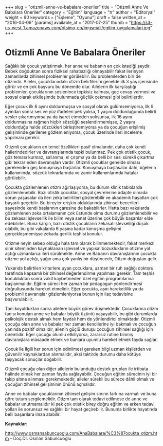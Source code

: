 +++
slug = "otizmli-anne-ve-babalara-oneriler"
title = "Otizmli Anne Ve Babalara Öneriler"
category = "Eğitim"
language = "tr"
author = "Editoryal"
weight = 60
keywords = ["Eşleme", "Oyunu"]
draft = false
written_at = "2016-04-09"
[params]
available_at = "2017-07-25"
thumb = "https://s3-us-west-1.amazonaws.com/otsimo-en/imgsmall/egitim-uygulamalari.jpg"
+++


# Otizmli Anne Ve Babalara Öneriler

Sağlıklı bir çocuk yetiştirmek, her anne ve babanın en çok istediği şeydir. Bebek doğduktan sonra fiziksel rahatsızlığı olmayabilir fakat ilerleyen zamanlarda zihinsel problemler görülebilir. Bu problemlerden biri de otizmdir. Aileler, çocuklarındaki otizm belirtilerini genelde ilk 3 yaş içerisinde görür ve en çok başvuru bu dönemde olur. Ailelerin ilk karşılaştığı problemler, çocuklarının seslenince tepkisiz kalması, geç cevap vermesi ve sosyal olarak etkileşimde bulunmada güçlük çekmesi gibi belirtilerdir.

Eğer çocuk ilk 6 ayını doldurmuşsa ve sosyal olarak gülümsemiyorsa, ilk 9 ayından sonra ses ve yüz ifadeleri pek yoksa, 1 yaşını doldurduğunda belirli sesler çıkartmıyorsa ya da işaret etmeden yoksunsa, ilk 16 ayını doldurmasına rağmen hiçbir sözcüğü seslendirmemişse, 2 yaşını doldurduğu halde sözcükleri birleştiremiyorsa ya da çocuğun erişilmiş gelişiminde gerileme gözlemleniyorsa, çocuk üzerinde ileri inceleme yapılması gerekir.

Otizmli çocukların en temel özellikleri pasif olmalarıdır, daha çok kendi hallerindedirler ve davranışlarında tepki bulunmaz. Pek çok otistik çocuk, göz teması kurmaz, sallanma, el çırpma ya da belli bir sesi sürekli çıkartma gibi tekrar eden davranışları vardır. Otizmli çocuklar genelde olması gerekenden geç konuşmaya başlarlar. Konuşmaya başlasalar dahi, öğelerin kullanımında, sözcük tekrarlarında ve zamir kullanımlarında hatalar görülebilir.

Çocukta gözlemlenen otizm ağırlaşıyorsa, bu durum klinik tablolarda gözlemlenebilir. Bazı otistik çocuklar, sosyal çevrelerine adapte olmada sorun yaşasalar da ileri zeka belirtileri gösterebilir ve akademik hayatları çok başarılı geçebilir. Bu bireyler erişkin olduklarında zihinsel becerileri sayesinde kendi başlarının çaresine de bakabilirler. Hatta bazı vakalarda gözlemlenen zeka ortalamanın çok üstünde olma durumu gözlemlenebilir ve bu zekasal işlevsellik ile bilim veya sanat üzerine çok büyük başarılar elde edebilirler. Buna karşın, bazı otistik çocukların zekasal işlevselliği düşük olabilir, bu gibi vakalarda 6 yaşına kadar konuşma gelişimi gerçekleşmemişse zekada gerilik teşhisi konulur.

Otizme neyin sebep olduğu hala tam olarak bilinmemektedir, fakat merkezi sinir siteminden kaynaklanan işlevsel ve yapısal bozuklukların otizme yol açtığı uzmanlarca ileri sürülmekte. Anne ve Babanın davranışlarının çocukta otizme yol açtığı, yağın ama çok yanlış bir düşüncedir, Otizm doğuştan gelir.

Yukarıda belirtilen kriterlere uyan çocuklara, uzman bir ruh sağlığı doktoru tarafında kapsamlı bir zihinsel değerlendirme yapılması gerekir. Tam teşhis konulduktan sonra vakit kaybetmeden özel eğitim programlarına başlanmalıdır. Eğitim süreci her zaman bir pedagogun yönlendirmesi doğrultusunda hareket etmelidir. Eğer çocukta, aşırı hareketlilik ya da problemli davranışlar gözlemleniyorsa bunun için ilaç tedavisine başvurulabilir.

Tanı koyulduktan sonra ailelere büyük görev düşmektedir. Çocuklarına otizm tanısı konulan anne ve babalar büyük üzüntü yaşayabilir, bu gibi durumlarda psikolojik destek almak hem faydalı hem de yönlendirici olmaktadır. Otizmli çocuğu olan anne ve babalar her zaman kendilerine iyi bakmalı ve çocuğun yanında pozitif olmalıdır, ailenin güçlü duruşu çocuğun zihinsel sağlığı için önemlidir. Eğer çocuğu olumlu etkiliyorsa, zararsız rutine binmiş davranışlara müsaade etmek ve bunlara uyumlu hareket etmek fayda sağlar.

Çocuk ile ilgili her sorun için edinilmesi gereken bilgi uzman kişilerden ve güvenilir kaynaklardan alınmalıdır, aksi taktirde durumu daha kötüye taşıyacak sonuçlar doğabilir.

Otizmli çocuğu olan diğer ailelerin bulunduğu destek grupları ile irtibata halinde olmak her zaman fayda sağlayabilir. Çocuğun eğitim sürecinin iyi bir takip altına alınması gerekmektedir, aileler sürekli bu sürece dâhil olmalı ve çocuğun zihinsel gelişiminin önünü açmalıdır.

Anne ve babalar çocuklarının zihinsel gelişim sınırın farkına varmalı ve buna göre tutum sergilemelidir. Otizm tam olarak tedavi edilmese de anne ve babalar unutmamalıdır ki pek çok otistik birey doğru eğitim ve erken tedavi yolları ile sorunsuz ve sağlıklı bir hayat geçirebilir. Bununla birlikte hayatında belli başarılara imza atabilir.

**Kaynaklar:**

http://www.osmansabuncuoglu.com/AnaBabalara/%C3%87ocukta_otizm.htm - Doç.Dr. Osman Sabuncuoğlu
